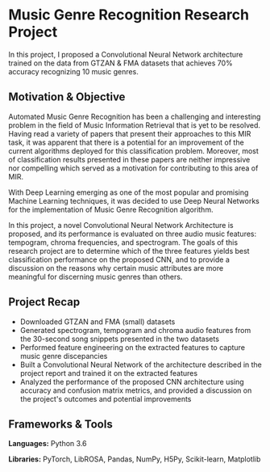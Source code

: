 # Music Genre Recognition Research Project
In this project, I proposed a Convolutional Neural Network architecture trained on the data from GTZAN & FMA datasets that achieves 70% accuracy recognizing 10 music genres.

## Motivation & Objective
Automated Music Genre Recognition has been a challenging and interesting problem in the field of Music Information Retrieval that is yet to be resolved. 
Having read a variety of papers that present their approaches to this MIR task, it was apparent that there is a potential for an improvement of the current algorithms deployed for this classification problem. 
Moreover, most of classification results presented in these papers are neither impressive nor compelling which served as a motivation for contributing to this area of MIR. 

With Deep Learning emerging as one of the most popular and promising Machine Learning techniques, it was decided to use Deep Neural Networks for the implementation of Music Genre Recognition algorithm. 

In this project, a novel Convolutional Neural Network Architecture is proposed, and its performance is evaluated on three audio music features: tempogram, chroma frequencies, and spectrogram. 
The goals of this research project are to determine which of the three features yields best classification performance on the proposed CNN, and to provide a discussion on the reasons why certain music attributes are more meaningful for discerning music genres than others.

## Project Recap
* Downloaded GTZAN and FMA (small) datasets
* Generated spectrogram, tempogram and chroma audio features from the 30-second song snippets presented in the two datasets
* Performed feature engineering on the extracted features to capture music genre discepancies
* Built a Convolutional Neural Network of the architecture described in the project report and trained it on the extracted features
* Analyzed the performance of the proposed CNN architecture using accuracy and confusion matrix metrics, and provided a discussion on the project's outcomes and potential improvements

## Frameworks & Tools
**Languages:** Python 3.6

**Libraries:** PyTorch, LibROSA, Pandas, NumPy, H5Py, Scikit-learn, Matplotlib

